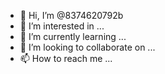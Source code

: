 - 👋 Hi, I’m @8374620792b
- 👀 I’m interested in ...
- 🌱 I’m currently learning ...
- 💞️ I’m looking to collaborate on ...
- 📫 How to reach me ...

<!---
8374620792b/8374620792b is a ✨ special ✨ repository because its `README.md` (this file) appears on your GitHub profile.
You can click the Preview link to take a look at your changes.
--->
